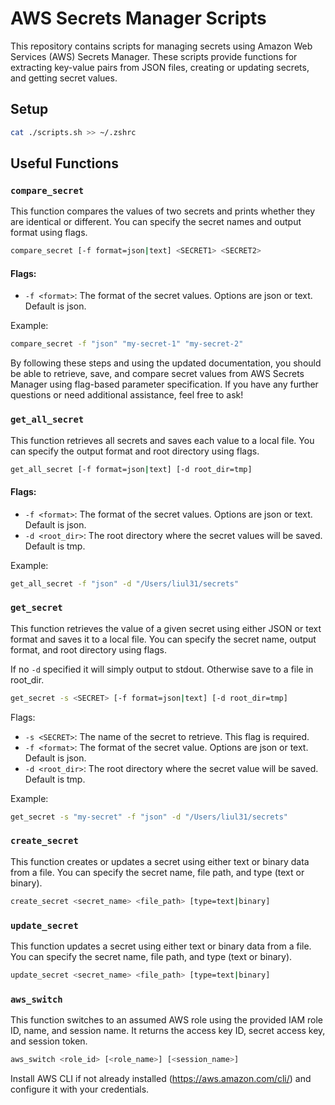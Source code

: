 # AWS Secrets Manager Scripts

This repository contains scripts for managing secrets using Amazon Web Services (AWS) Secrets Manager. These scripts provide functions for extracting key-value pairs from JSON files, creating or updating secrets, and getting secret values.

## Setup

```sh
cat ./scripts.sh >> ~/.zshrc
```

## Useful Functions

### `compare_secret`
This function compares the values of two secrets and prints whether they are identical or different. You can specify the secret names and output format using flags.

```sh
compare_secret [-f format=json|text] <SECRET1> <SECRET2>
```

#### Flags:
* `-f <format>`: The format of the secret values. Options are json or text. Default is json.

Example:
```sh
compare_secret -f "json" "my-secret-1" "my-secret-2"
```

By following these steps and using the updated documentation, you should be able to retrieve, save, and compare secret values from AWS Secrets Manager using flag-based parameter specification. If you have any further questions or need additional assistance, feel free to ask!

### `get_all_secret`
This function retrieves all secrets and saves each value to a local file. You can specify the output format and root directory using flags.

```sh
get_all_secret [-f format=json|text] [-d root_dir=tmp]
```

#### Flags:
* `-f <format>`: The format of the secret values. Options are json or text. Default is json.
* `-d <root_dir>`: The root directory where the secret values will be saved. Default is tmp.

Example:
```sh
get_all_secret -f "json" -d "/Users/liul31/secrets"
```

### `get_secret`
This function retrieves the value of a given secret using either JSON or text format and saves it to a local file. You can specify the secret name, output format, and root directory using flags.

If no `-d` specified it will simply output to stdout. Otherwise save to a file in root_dir.

```sh
get_secret -s <SECRET> [-f format=json|text] [-d root_dir=tmp]
```

Flags:
* `-s <SECRET>`: The name of the secret to retrieve. This flag is required.
* `-f <format>`: The format of the secret value. Options are json or text. Default is json.
* `-d <root_dir>`: The root directory where the secret value will be saved. Default is tmp.

Example:
```sh
get_secret -s "my-secret" -f "json" -d "/Users/liul31/secrets"
```

### `create_secret`

This function creates or updates a secret using either text or binary data from a file. You can specify the secret name, file path, and type (text or binary).

```sh
create_secret <secret_name> <file_path> [type=text|binary]
```

### `update_secret`
This function updates a secret using either text or binary data from a file. You can specify the secret name, file path, and type (text or binary).

```sh
update_secret <secret_name> <file_path> [type=text|binary]
```

### `aws_switch`
This function switches to an assumed AWS role using the provided IAM role ID, name, and session name. It returns the access key ID, secret access key, and session token.

```sh
aws_switch <role_id> [<role_name>] [<session_name>]
```

Install AWS CLI if not already installed (https://aws.amazon.com/cli/) and configure it with your credentials.
